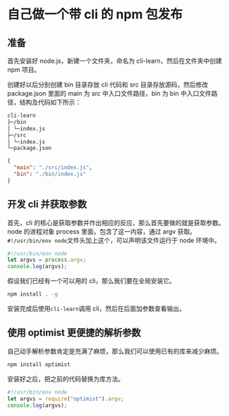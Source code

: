 # 自己做一个带 cli 的 npm 包发布

## 准备

首先安装好 node.js，新建一个文件夹，命名为 cli-learn，然后在文件夹中创建 npm 项目。

创建好以后分别创建 bin 目录存放 cli 代码和 src 目录存放源码，然后修改 package.json 里面的 main 为 src 中入口文件路径，bin 为 bin 中入口文件路径，结构及代码如下所示：

```sh
cli-learn
├─/bin
│ └─index.js
├─/src
│ └─index.js
└─package.json
```

```json
{
  "main": "./src/index.js",
  "bin": "./bin/index.js"
}
```

## 开发 cli 并获取参数

首先，cli 的核心是获取参数并作出相应的反应，那么首先要做的就是获取参数。node 的进程对象 process 里面，包含了这一内容，通过 argv 获取。`#!/usr/bin/env node`文件头加上这个，可以声明该文件运行于 node 环境中。

```js
#!/usr/bin/env node
let argvs = process.argv;
console.log(argvs);
```

假设我们已经有一个可以用的 cli，那么我们要在全局安装它。

```sh
npm install . -g
```

安装完成后使用`cli-learn`调用 cli，然后在后面加参数查看输出。

## 使用 optimist 更便捷的解析参数

自己动手解析参数肯定是充满了麻烦，那么我们可以使用已有的库来减少麻烦。

```sh
npm install optimist
```

安装好之后，把之前的代码替换为库方法。

```js
#!/usr/bin/env node
let argvs = require("optimist").argv;
console.log(argvs);
```

<Valine></Valine>
